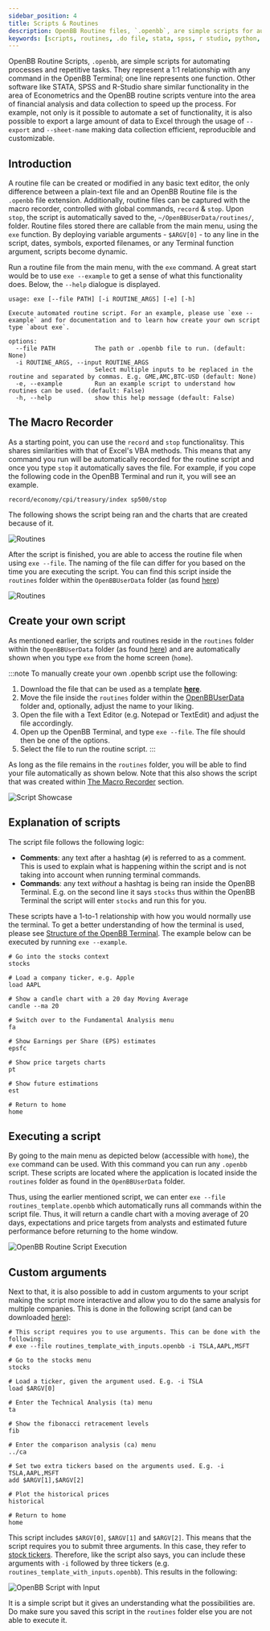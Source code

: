 ```yaml
---
sidebar_position: 4
title: Scripts & Routines
description: OpenBB Routine files, `.openbb`, are simple scripts for automating processes and repetitive tasks. They represent a 1:1 relationship with any command in the OpenBB Terminal; one line represents one function. A routine file can be created or modified in any basic text editor, the only difference between a plain-text file and an OpenBB Routine file is the `.openbb` file extension. Additionally, routine files can be captured with the macro recorder, controlled with global commands, `record` & `stop`. Upon `stop`, the script is automatically saved to the, `~/OpenBBUserData/routines/`, folder.  Routine files stored there are callable from the main menu, using the `exe` function. By deploying variable arguments - `$ARGV[0]` - to any line in the script, dates, symbols, exported filenames, or any Terminal function argument, scripts become dynamic.
keywords: [scripts, routines, .do file, stata, spss, r studio, python, automation, data collection, aggregation, script, routine, openbb terminal]
---
```

OpenBB Routine Scripts, `.openbb`, are simple scripts for automating processes and repetitive tasks. They represent a 1:1 relationship with any command in the OpenBB Terminal; one line represents one function. Other software like STATA, SPSS and R-Studio share similar functionality in the area of Econometrics and the OpenBB routine scripts venture into the area of financial analysis and data collection to speed up the process. For example, not only is it possible to automate a set of functionality, it is also possible to export a large amount of data to Excel through the usage of `--export` and `--sheet-name` making data collection efficient, reproducible and customizable.

## Introduction
A routine file can be created or modified in any basic text editor, the only difference between a plain-text file and an OpenBB Routine file is the `.openbb` file extension. Additionally, routine files can be captured with the macro recorder, controlled with global commands, `record` & `stop`. Upon `stop`, the script is automatically saved to the, `~/OpenBBUserData/routines/`, folder.  Routine files stored there are callable from the main menu, using the `exe` function. By deploying variable arguments - `$ARGV[0]` - to any line in the script, dates, symbols, exported filenames, or any Terminal function argument, scripts become dynamic.

Run a routine file from the main menu, with the `exe` command. A great start would be to use `exe --example` to get a sense of what this functionality does. Below, the `--help` dialogue is displayed.

```console
usage: exe [--file PATH] [-i ROUTINE_ARGS] [-e] [-h]

Execute automated routine script. For an example, please use `exe --example` and for documentation and to learn how create your own script type `about exe`.

options:
  --file PATH           The path or .openbb file to run. (default: None)
  -i ROUTINE_ARGS, --input ROUTINE_ARGS
                        Select multiple inputs to be replaced in the routine and separated by commas. E.g. GME,AMC,BTC-USD (default: None)
  -e, --example         Run an example script to understand how routines can be used. (default: False)
  -h, --help            show this help message (default: False)
```

## The Macro Recorder

As a starting point, you can use the `record` and `stop` functionalitsy. This shares similarities with that of Excel's VBA methods. This means that any command you run will be automatically recorded for the routine script and once you type `stop` it automatically saves the file. For example, if you cope the following code in the OpenBB Terminal and run it, you will see an example.

```console
record/economy/cpi/treasury/index sp500/stop
```

The following shows the script being ran and the charts that are created because of it.

![Routines](https://user-images.githubusercontent.com/46355364/223204998-70d9e5da-f84e-4c22-90c4-576dcf87c1df.png)

After the script is finished, you are able to access the routine file when using `exe --file`. The naming of the file can differ for you based on the time you are executing the script. You can find this script inside the `routines` folder within the `OpenBBUserData` folder (as found [here](https://docs.openbb.co/terminal/usage/guides/data)) 

![Routines](https://user-images.githubusercontent.com/46355364/223205394-77e7a33d-e9fa-4686-b32f-e8d183b265e6.png)

## Create your own script

As mentioned earlier, the scripts and routines reside in the `routines` folder within the `OpenBBUserData` folder (as found [here](https://docs.openbb.co/terminal/usage/guides/data)) and are automatically shown when you type `exe` from the home screen (`home`).

:::note To manually create your own .openbb script use the following:
1. Download the file that can be used as a template **[here](https://www.dropbox.com/s/73g9qx9xgtbb2ec/routines_template.openbb?dl=1)**.
2. Move the file inside the `routines` folder within the [OpenBBUserData](https://docs.openbb.co/terminal/usage/guides/data) folder and, optionally, adjust the name to your liking.
3. Open the file with a Text Editor (e.g. Notepad or TextEdit) and adjust the file accordingly.
4. Open up the OpenBB Terminal, and type `exe --file`. The file should then be one of the options.
5. Select the file to run the routine script.
:::

As long as the file remains in the `routines` folder, you will be able to find your file automatically as shown below. Note that this also shows the script that was created within [The Macro Recorder](#the-macro-recorder) section.

![Script Showcase](https://user-images.githubusercontent.com/46355364/223206633-abebdee3-9221-49b1-a55e-5221572e9781.png)

## Explanation of scripts

The script file follows the following logic:

- **Comments**: any text after a hashtag (`#`) is referred to as a comment. This is used to explain what is happening within the script and is not taking into account when running terminal commands.
- **Commands**: any text *without* a hashtag is being ran inside the OpenBB Terminal. E.g. on the second line it says `stocks` thus within the OpenBB Terminal the script will enter `stocks` and run this for you.

These scripts have a 1-to-1 relationship with how you would normally use the terminal. To get a better understanding of how the terminal is used, please see <a href="https://docs.openbb.co/terminal/guides/basics" target="_blank" rel="noreferrer noopener">Structure of the OpenBB Terminal</a>. The example below can be executed by running `exe --example`.

```
# Go into the stocks context
stocks

# Load a company ticker, e.g. Apple
load AAPL

# Show a candle chart with a 20 day Moving Average
candle --ma 20

# Switch over to the Fundamental Analysis menu
fa

# Show Earnings per Share (EPS) estimates
epsfc

# Show price targets charts
pt

# Show future estimations
est

# Return to home
home
```

## Executing a script

By going to the main menu as depicted below (accessible with `home`), the `exe` command can be used. With this command you can run any `.openbb` script. These scripts are located where the application is located inside the `routines` folder as found in the `OpenBBUserData` folder.

Thus, using the earlier mentioned script, we can enter `exe --file routines_template.openbb` which automatically runs all commands within the script file. Thus, it will return a candle chart with a moving average of 20 days, expectations and price targets from analysts and estimated future performance before returning to the home window.

![OpenBB Routine Script Execution](https://user-images.githubusercontent.com/46355364/223207167-dfab3a74-d34d-47d4-bf6e-44944e8fbfa2.png)

## Custom arguments

Next to that, it is also possible to add in custom arguments to your script making the script more interactive and allow you to do the same analysis for multiple companies. This is done in the following script (and can be downloaded [here](https://www.dropbox.com/s/usooz6y29r1xldb/routines_template_with_inputs.openbb?dl=1)):

```
# This script requires you to use arguments. This can be done with the following:
# exe --file routines_template_with_inputs.openbb -i TSLA,AAPL,MSFT

# Go to the stocks menu
stocks

# Load a ticker, given the argument used. E.g. -i TSLA
load $ARGV[0]

# Enter the Technical Analysis (ta) menu
ta

# Show the fibonacci retracement levels
fib

# Enter the comparison analysis (ca) menu
../ca

# Set two extra tickers based on the arguments used. E.g. -i TSLA,AAPL,MSFT
add $ARGV[1],$ARGV[2]

# Plot the historical prices
historical

# Return to home
home
```

This script includes `$ARGV[0]`, `$ARGV[1]` and `$ARGV[2]`. This means that the script requires you to submit three arguments. In this case, they refer to <a href="https://www.investopedia.com/ask/answers/12/what-is-a-stock-ticker.asp" target="_blank" rel="noreferrer noopener">stock tickers</a>. Therefore, like the script also says, you can include these arguments with `-i` followed by three tickers (e.g. `routines_template_with_inputs.openbb`). This results in the following:

![OpenBB Script with Input](https://user-images.githubusercontent.com/46355364/223207706-42995834-577f-4747-8185-42a016f441d9.png)

It is a simple script but it gives an understanding what the possibilities are. Do make sure you saved this script in the `routines` folder else you are not able to execute it.